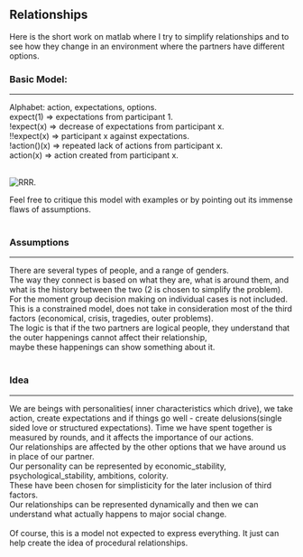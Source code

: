 Relationships
-----
Here is the short work on matlab where I try to simplify relationships and to see how they change in an environment where the partners have different options. 

### Basic Model: 
-----
  Alphabet: action, expectations, options. <br />
  expect(1) => expectations from participant 1.  <br />
  !expect(x) => decrease of expectations from participant x.  <br />
  !!expect(x) => participant x against expectations. <br />
  !action()(x) => repeated lack of actions from participant x.  <br />
  action(x) => action created from participant x.  <br />
 <br />

![RRR](https://github.com/DorenCalliku/relationships/blob/master/screenshot.png).

Feel free to critique this model with examples or by pointing out its immense flaws of assumptions.<br /><br /> 

### Assumptions
-----
There are several types of people, and a range of genders. <br />
The way they connect is based on what they are, what is around them, and what is the history between the two (2 is chosen to simplify the problem).<br />
For the moment group decision making on individual cases is not included. <br />
This is a constrained model, does not take in consideration most of the third factors (economical, crisis, tragedies, outer problems).<br />
The logic is that if the two partners are logical people, they understand that the outer happenings cannot affect their relationship,<br />
maybe these happenings can show something about it.<br /><br />

### Idea
----
We are beings with personalities( inner characteristics which drive), we take action, create expectations
and if things go well - create delusions(single sided love or structured expectations).
Time we have spent together is measured by rounds, and it affects the importance of our actions. <br />
Our relationships are affected by the other options that we have around us in place of our partner. <br />
Our personality can be represented by economic_stability, psychological_stability, ambitions, colority. <br />
These have been chosen for simplisticity for the later inclusion of third factors.  <br />
Our relationships can be represented dynamically and then we can understand what actually happens to major social change. <br /><br />
Of course, this is a model not expected to express everything. It just can help create the idea of procedural relationships.<br /> 

